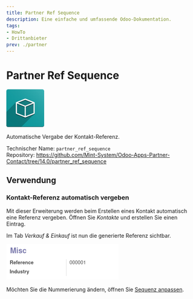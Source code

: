 ```yaml
---
title: Partner Ref Sequence
description: Eine einfache und umfassende Odoo-Dokumentation.
tags:
- HowTo
- Drittanbieter
prev: ./partner
---
```

# Partner Ref Sequence
![icon_oms_box](assets/icon_oms_box.png)

Automatische Vergabe der Kontakt-Referenz.

Technischer Name: `partner_ref_sequence`\
Repository: <https://github.com/Mint-System/Odoo-Apps-Partner-Contact/tree/14.0/partner_ref_sequence>

## Verwendung

### Kontakt-Referenz automatisch vergeben

Mit dieser Erweiterung werden beim Erstellen eines Kontakt automatisch eine Referenz vergeben. Öffnen Sie *Kontakte* und erstellen Sie einen Eintrag.

Im Tab *Verkauf & Einkauf* ist nun die generierte Referenz sichtbar.

![](assets/Partner%20Ref%20Sequence.png)

Möchten Sie die Nummerierung ändern, öffnen Sie [Sequenz anpassen](Settings.md#Sequenz%20anpassen).